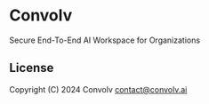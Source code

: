 # Convolv

Secure End-To-End AI Workspace for Organizations

## License

Copyright (C) 2024 Convolv [contact@convolv.ai](mailto:legal@superclustr.net)
